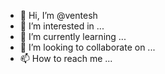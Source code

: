- 👋 Hi, I’m @ventesh
- 👀 I’m interested in ...
- 🌱 I’m currently learning ...
- 💞️ I’m looking to collaborate on ...
- 📫 How to reach me ...

<!---
ventesh/ventesh is a ✨ special ✨ repository because its `README.md` (this file) appears on your GitHub profile.
You can click the Preview link to take a look at your changes.
--->
